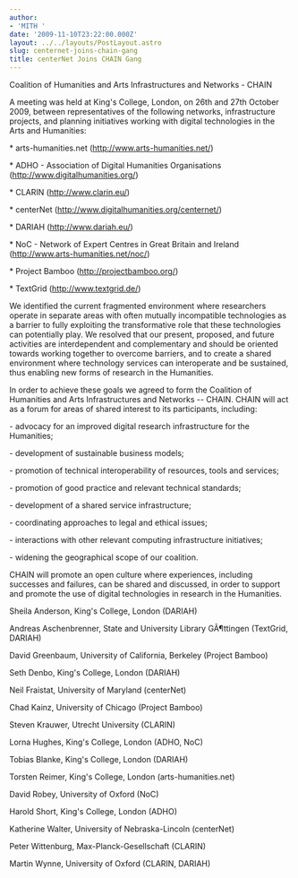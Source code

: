 ```yaml
---
author:
- 'MITH '
date: '2009-11-10T23:22:00.000Z'
layout: ../../layouts/PostLayout.astro
slug: centernet-joins-chain-gang
title: centerNet Joins CHAIN Gang
---
```


Coalition of Humanities and Arts Infrastructures and Networks - CHAIN

A meeting was held at King's College, London, on 26th and 27th October 2009, between representatives of the following networks, infrastructure projects, and planning initiatives working with digital technologies in the Arts and Humanities:

\* arts-humanities.net (http://www.arts-humanities.net/)

\* ADHO - Association of Digital Humanities Organisations (http://www.digitalhumanities.org/)

\* CLARIN (http://www.clarin.eu/)

\* centerNet (http://www.digitalhumanities.org/centernet/)

\* DARIAH (http://www.dariah.eu/)

\* NoC - Network of Expert Centres in Great Britain and Ireland (http://www.arts-humanities.net/noc/)

\* Project Bamboo (http://projectbamboo.org/)

\* TextGrid (http://www.textgrid.de/)

We identified the current fragmented environment where researchers operate in separate areas with often mutually incompatible technologies as a barrier to fully exploiting the transformative role that these technologies can potentially play. We resolved that our present, proposed, and future activities are interdependent and complementary and should be oriented towards working together to overcome barriers, and to create a shared environment where technology services can interoperate and be sustained, thus enabling new forms of research in the Humanities.

In order to achieve these goals we agreed to form the Coalition of Humanities and Arts Infrastructures and Networks -- CHAIN. CHAIN will act as a forum for areas of shared interest to its participants, including:

\- advocacy for an improved digital research infrastructure for the Humanities;

\- development of sustainable business models;

\- promotion of technical interoperability of resources, tools and services;

\- promotion of good practice and relevant technical standards;

\- development of a shared service infrastructure;

\- coordinating approaches to legal and ethical issues;

\- interactions with other relevant computing infrastructure initiatives;

\- widening the geographical scope of our coalition.

CHAIN will promote an open culture where experiences, including successes and failures, can be shared and discussed, in order to support and promote the use of digital technologies in research in the Humanities.

Sheila Anderson, King's College, London (DARIAH)

Andreas Aschenbrenner, State and University Library GÃ¶ttingen (TextGrid, DARIAH)

David Greenbaum, University of California, Berkeley (Project Bamboo)

Seth Denbo, King's College, London (DARIAH)

Neil Fraistat, University of Maryland (centerNet)

Chad Kainz, University of Chicago (Project Bamboo)

Steven Krauwer, Utrecht University (CLARIN)

Lorna Hughes, King's College, London (ADHO, NoC)

Tobias Blanke, King's College, London (DARIAH)

Torsten Reimer, King's College, London (arts-humanities.net)

David Robey, University of Oxford (NoC)

Harold Short, King's College, London (ADHO)

Katherine Walter, University of Nebraska-Lincoln (centerNet)

Peter Wittenburg, Max-Planck-Gesellschaft (CLARIN)

Martin Wynne, University of Oxford (CLARIN, DARIAH)